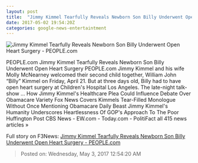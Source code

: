 ```yaml
---
layout: post
title:  "Jimmy Kimmel Tearfully Reveals Newborn Son Billy Underwent Open Heart Surgery - PEOPLE.com"
date: 2017-05-02 19:54:20Z
categories: google-news-entertaintment
---
```


![Jimmy Kimmel Tearfully Reveals Newborn Son Billy Underwent Open Heart Surgery - PEOPLE.com](http://i0.wp.com/peopledotcom.files.wordpress.com/2017/05/jimmy-kimmel1.jpg?crop=0px%2C0px%2C2000px%2C1050px&resize=1200%2C630&ssl=1)

PEOPLE.com Jimmy Kimmel Tearfully Reveals Newborn Son Billy Underwent Open Heart Surgery PEOPLE.com Jimmy Kimmel and his wife Molly McNearney welcomed their second child together, William John “Billy” Kimmel on Friday, April 21. But at three days old, Billy had to have open heart surgery at Children's Hospital Los Angeles. The late-night talk-show ... How Jimmy Kimmel's Healthcare Plea Could Influence Debate Over Obamacare Variety Fox News Covers Kimmels Tear-Filled Monologue Without Once Mentioning Obamacare Daily Beast Jimmy Kimmel's Humanity Underscores Heartlessness Of GOP's Approach To The Poor Huffington Post CBS News - EW.com - Today.com - PolitiFact all 415 news articles »


Full story on F3News: [Jimmy Kimmel Tearfully Reveals Newborn Son Billy Underwent Open Heart Surgery - PEOPLE.com](http://www.f3nws.com/n/axxgDF)

> Posted on: Wednesday, May 3, 2017 12:54:20 AM
